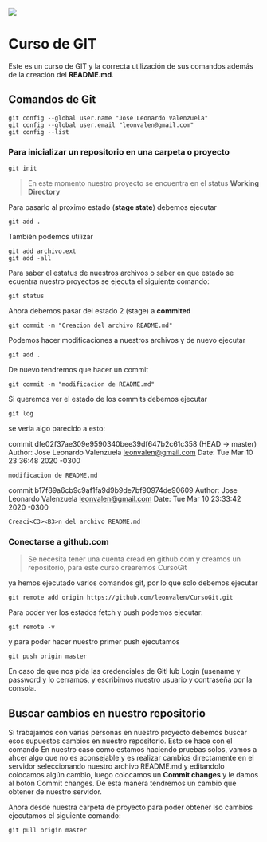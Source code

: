   ![](https://git-scm.com/images/logo@2x.png)
# Curso de GIT

Este es un curso de GIT y la correcta utilización de sus comandos además de la creación del **README.md**.

## Comandos de Git 

    git config --global user.name "Jose Leonardo Valenzuela"
    git config --global user.email "leonvalen@gmail.com"
    git config --list

### Para inicializar un repositorio en una carpeta o proyecto 
    git init

> En este momento nuestro proyecto se encuentra en el status **Working   
> Directory**

Para pasarlo al proximo estado (**stage state**) debemos ejecutar

    git add .
  
 También podemos utilizar 

    git add archivo.ext
	git add -all

 Para saber el estatus de nuestros archivos o saber en que estado se ecuentra nuestro proyectos se ejecuta el siguiente comando:

    git status

Ahora debemos pasar del estado 2 (stage) a **commited**

    git commit -m "Creacion del archivo README.md"

Podemos hacer modificaciones a nuestros archivos y de nuevo ejecutar 

    git add .

De nuevo tendremos que hacer un commit

    git commit -m "modificacion de README.md"

Si queremos ver el estado de los commits debemos ejecutar 

    git log
se veria algo parecido a esto:

commit dfe02f37ae309e9590340bee39df647b2c61c358 (HEAD -> master)
Author: Jose Leonardo Valenzuela <leonvalen@gmail.com>
Date:   Tue Mar 10 23:36:48 2020 -0300

    modificacion de README.md

commit b17f89a6cb9c9af1fa9d9b9de7bf90974de90609
Author: Jose Leonardo Valenzuela <leonvalen@gmail.com>
Date:   Tue Mar 10 23:33:42 2020 -0300

    Creaci<C3><B3>n del archivo README.md

### Conectarse a github.com 

> Se necesita tener una cuenta cread en github.com y creamos un repositorio, para este curso crearemos CursoGit

ya hemos ejecutado varios comandos git, por lo que solo debemos ejecutar

    git remote add origin https://github.com/leonvalen/CursoGit.git

Para poder ver los estados fetch y push podemos ejecutar:

    git remote -v

y para poder hacer nuestro primer push ejecutamos 

    git push origin master 

En caso de que nos pida las credenciales de GitHub Login (usename y password y lo cerramos, y escribimos nuestro usuario y contraseña por la consola.

## Buscar cambios en nuestro repositorio

Si trabajamos con varias personas en nuestro proyecto debemos buscar esos supuestos cambios en nuestro repositorio. Esto se hace con el comando 
En nuestro caso como estamos haciendo pruebas solos, vamos a ahcer algo que no es aconsejable y es realizar cambios directamente en el servidor seleccionando nuestro archivo README.md y editandolo colocamos algún cambio, luego colocamos un **Commit changes** y le damos al botón Commit changes. De esta manera tendremos un cambio que obtener de nuestro servidor.

Ahora desde nuestra carpeta de proyecto para poder obtener lso cambios ejecutamos el siguiente comando:

    git pull origin master
